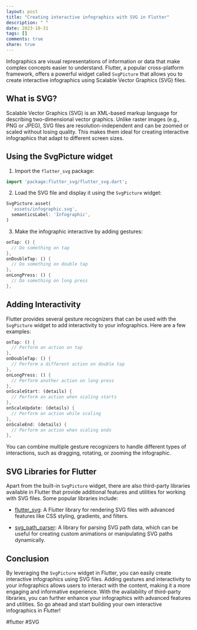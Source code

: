 ```yaml
---
layout: post
title: "Creating interactive infographics with SVG in Flutter"
description: " "
date: 2023-10-31
tags: []
comments: true
share: true
---
```


Infographics are visual representations of information or data that make complex concepts easier to understand. Flutter, a popular cross-platform framework, offers a powerful widget called `SvgPicture` that allows you to create interactive infographics using Scalable Vector Graphics (SVG) files.

## What is SVG?

Scalable Vector Graphics (SVG) is an XML-based markup language for describing two-dimensional vector graphics. Unlike raster images (e.g., PNG or JPEG), SVG files are resolution-independent and can be zoomed or scaled without losing quality. This makes them ideal for creating interactive infographics that adapt to different screen sizes.

## Using the SvgPicture widget

1. Import the `flutter_svg` package:
```dart
import 'package:flutter_svg/flutter_svg.dart';
```

2. Load the SVG file and display it using the `SvgPicture` widget:
```dart
SvgPicture.asset(
  'assets/infographic.svg',
  semanticsLabel: 'Infographic',
)
```

3. Make the infographic interactive by adding gestures:
```dart
onTap: () {
  // Do something on tap
},
onDoubleTap: () {
  // Do something on double tap
},
onLongPress: () {
  // Do something on long press
},
```

## Adding Interactivity

Flutter provides several gesture recognizers that can be used with the `SvgPicture` widget to add interactivity to your infographics. Here are a few examples:

```dart
onTap: () {
  // Perform an action on tap
},
onDoubleTap: () {
  // Perform a different action on double tap
},
onLongPress: () {
  // Perform another action on long press
},
onScaleStart: (details) {
  // Perform an action when scaling starts
},
onScaleUpdate: (details) {
  // Perform an action while scaling
},
onScaleEnd: (details) {
  // Perform an action when scaling ends
},
```

You can combine multiple gesture recognizers to handle different types of interactions, such as dragging, rotating, or zooming the infographic.

## SVG Libraries for Flutter

Apart from the built-in `SvgPicture` widget, there are also third-party libraries available in Flutter that provide additional features and utilities for working with SVG files. Some popular libraries include:

- [flutter_svg](https://pub.dev/packages/flutter_svg): A Flutter library for rendering SVG files with advanced features like CSS styling, gradients, and filters.

- [svg_path_parser](https://pub.dev/packages/svg_path_parser): A library for parsing SVG path data, which can be useful for creating custom animations or manipulating SVG paths dynamically.

## Conclusion

By leveraging the `SvgPicture` widget in Flutter, you can easily create interactive infographics using SVG files. Adding gestures and interactivity to your infographics allows users to interact with the content, making it a more engaging and informative experience. With the availability of third-party libraries, you can further enhance your infographics with advanced features and utilities. So go ahead and start building your own interactive infographics in Flutter!

#flutter #SVG